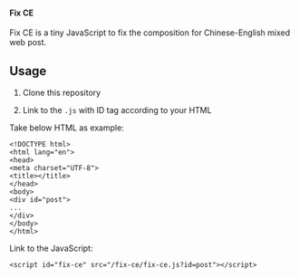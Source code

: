 #### Fix CE

Fix CE is a tiny JavaScript to fix the composition for Chinese-English mixed web post.

## Usage

1. Clone this repository

2. Link to the `.js` with ID tag according to your HTML

Take below HTML as example:

```
<!DOCTYPE html>
<html lang="en">
<head>
<meta charset="UTF-8">
<title></title>
</head>
<body>
<div id="post">
...
</div>
</body>
</html>
```

Link to the JavaScript:

```
<script id="fix-ce" src="/fix-ce/fix-ce.js?id=post"></script>
```
